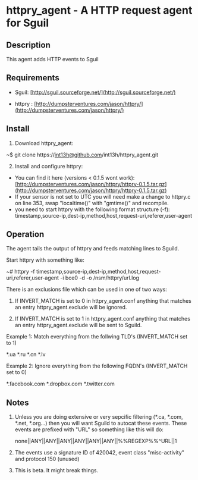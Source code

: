 # httpry_agent - A HTTP request agent for Sguil


## Description

This agent adds HTTP events to Sguil


## Requirements

* Sguil: [http://sguil.sourceforge.net/](http://sguil.sourceforge.net/)

* httpry : [http://dumpsterventures.com/jason/httpry/](http://dumpsterventures.com/jason/httpry/)


## Install

1) Download httpry_agent: 

~$ git clone https://int13h@github.com/int13h/httpry_agent.git

2) Install and configure httpry:

  - You can find it here (versions < 0.1.5 wont work): [http://dumpsterventures.com/jason/httpry/httpry-0.1.5.tar.gz](http://dumpsterventures.com/jason/httpry/httpry-0.1.5.tar.gz)
  - If your sensor is not set to UTC you will need make a change to httpry.c on line 353,
    swap "localtime()" with "gmtime()" and recompile.
  - you need to start httpry with the following format structure (-f):
    timestamp,source-ip,dest-ip,method,host,request-uri,referer,user-agent

## Operation

The agent tails the output of httpry and feeds matching lines to Sguild.

Start httpry with something like:

~# httpry -f timestamp,source-ip,dest-ip,method,host,request-uri,referer,user-agent -i bce0 -d -o /nsm/httpry/url.log

There is an exclusions file which can be used in one of two ways:

1) If INVERT_MATCH is set to 0 in httpry_agent.conf anything that matches an entry 
   httpry_agent.exclude will be ignored.

2) If INVERT_MATCH is set to 1 in httpry_agent.conf anything that matches an entry
   httpry_agent.exclude will be sent to Sguild.

Example 1: Match everything from the follwing TLD's (INVERT_MATCH set to 1)

*.ua
*.ru
*.cn
*.lv

Example 2: Ignore everything from the following FQDN's (INVERT_MATCH set to 0)

*.facebook.com
*.dropbox.com
*.twitter.com

## Notes

1) Unless you are doing extensive or very sepcific filtering (*.ca, *.com, *.net, *.org...) then you will want 
   Sguild to autocat these events. These events are prefixed with "URL" so something like this will do:

   none||ANY||ANY||ANY||ANY||ANY||ANY||%%REGEXP%%^URL||1

2) The events use a signature ID of 420042, event class "misc-activity" and protocol 150 (unused)


3) This is beta. It might break things.


